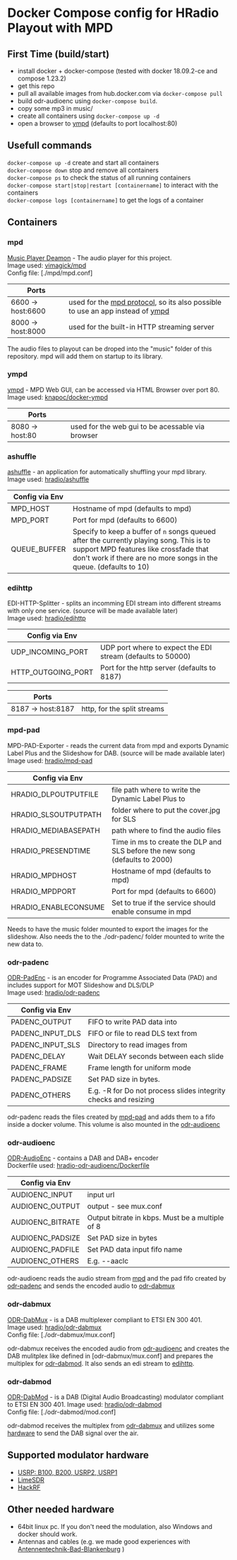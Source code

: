 # Docker Compose config for HRadio Playout with MPD

## First Time (build/start)

- install docker + docker-compose (tested with docker 18.09.2-ce and compose 1.23.2)
- get this repo  
- pull all available images from hub.docker.com via  `docker-compose pull`
- build odr-audioenc using `docker-compose build`.
- copy some mp3 in music/
- create all containers using `docker-compose up -d`
- open a browser to [ympd](#ympd) (defaults to port localhost:80)

## Usefull commands

`docker-compose up -d` create and start all containers  
`docker-compose down` stop and remove all containers  
`docker-compose ps` to check the status of all running containers  
`docker-compose start|stop|restart [containername]`  to interact with the containers  
`docker-compose logs [containername]` to get the logs of a container  

## Containers

### mpd

[Music Player Deamon](https://www.musicpd.org/) - The audio player for this project.  
Image used: [vimagick/mpd](https://hub.docker.com/r/vimagick/mpd)  
Config file: [./mpd/mpd.conf]

Ports |  |  
------------ | -------------  
6600 -> host:6600 | used for the [mpd protocol](https://www.musicpd.org/doc/html/protocol.html), so its also possible to use an app instead of [ympd](#ympd)
8000 -> host:8000 | used for the built-in HTTP streaming server  

The audio files to playout can be droped into the "music" folder of this repository. mpd will add them on startup to its library.

### ympd

[ympd](https://www.ympd.org/) - MPD Web GUI, can be accessed via HTML Browser over port 80.  
Image used: [knapoc/docker-ympd](https://hub.docker.com/r/knapoc/docker-ympd)

Ports |  |  
------------ | -------------  
8080 -> host:80 | used for the web gui to be acessable via browser

### ashuffle

[ashuffle](https://github.com/joshkunz/ashuffle) - an application for automatically shuffling your mpd library.  
Image used: [hradio/ashuffle](https://hub.docker.com/r/hradio/ashuffle)

Config via Env |  |  
------------ | -------------  
MPD_HOST | Hostname of mpd (defaults to mpd)  
MPD_PORT | Port for mpd (defaults to 6600)  
QUEUE_BUFFER | Specify to keep a buffer of `n` songs queued after the currently playing song. This is to support MPD features like crossfade that don't work if there are no more songs in the queue. (defaults to 10)

### edihttp

EDI-HTTP-Splitter - splits an incomming EDI stream into different streams with only one service. (source will be made available later)  
Image used: [hradio/edihttp](https://hub.docker.com/r/hradio/edihttp)

Config via Env |  |  
------------ | -------------  
UDP_INCOMING_PORT | UDP port where to expect the EDI stream (defaults to 50000)  
HTTP_OUTGOING_PORT | Port for the http server (defaults to 8187)  

Ports |  |  
------------ | -------------  
8187 -> host:8187 | http, for the split streams

### mpd-pad

MPD-PAD-Exporter - reads the current data from mpd and exports Dynamic Label Plus and the Slideshow for DAB. (source will be made available later)  
Image used: [hradio/mpd-pad](https://hub.docker.com/r/hradio/mpd-pad)

Config via Env |  |  
------------ | -------------  
HRADIO_DLPOUTPUTFILE | file path where to write the Dynamic Label Plus to
HRADIO_SLSOUTPUTPATH | folder where to put the cover.jpg for SLS
HRADIO_MEDIABASEPATH | path where to find the audio files
HRADIO_PRESENDTIME | Time in ms to create the DLP and SLS before the new song (defaults to 2000)  
HRADIO_MPDHOST | Hostname of mpd (defaults to mpd)
HRADIO_MPDPORT | Port for mpd (defaults to 6600)  
HRADIO_ENABLECONSUME | Set to true if the service should enable consume in mpd  

Needs to have the music folder mounted to export the images for the slideshow.
Also needs the to the ./odr-padenc/ folder mounted to write the new data to.

### odr-padenc

[ODR-PadEnc](https://github.com/Opendigitalradio/ODR-PadEnc) - is an encoder for Programme Associated Data (PAD) and includes support for MOT Slideshow and DLS/DLP  
Image used: [hradio/odr-padenc](https://hub.docker.com/r/hradio/odr-padenc)

Config via Env |  |  
------------ | -------------  
PADENC_OUTPUT | FIFO to write PAD data into
PADENC_INPUT_DLS | FIFO or file to read DLS text from
PADENC_INPUT_SLS | Directory to read images from
PADENC_DELAY | Wait DELAY seconds between each slide  
PADENC_FRAME | Frame length for uniform mode  
PADENC_PADSIZE | Set PAD size in bytes.  
PADENC_OTHERS | E.g. -R for Do not process slides integrity checks and resizing  

odr-padenc reads the files created by [mpd-pad](#mpd-pad) and adds them to a fifo inside a docker volume. This volume is also mounted in the [odr-audioenc](#odr-audioenc)

### odr-audioenc

[ODR-AudioEnc](https://github.com/Opendigitalradio/ODR-AudioEnc) - contains a DAB and DAB+ encoder  
Dockerfile used: [hradio-odr-audioenc/Dockerfile](./hradio-odr-audioenc/Dockerfile)

Config via Env |  |  
------------ | -------------  
AUDIOENC_INPUT | input url
AUDIOENC_OUTPUT | output - see mux.conf
AUDIOENC_BITRATE | Output bitrate in kbps. Must be a multiple of 8
AUDIOENC_PADSIZE | Set PAD size in bytes  
AUDIOENC_PADFILE | Set PAD data input fifo name  
AUDIOENC_OTHERS | E.g. --aaclc  

odr-audioenc reads the audio stream from [mpd](#mpd) and the pad fifo created by [odr-padenc](#odr-padenc) and sends the encoded audio to [odr-dabmux](#odr-dabmux)

### odr-dabmux

[ODR-DabMux](https://github.com/Opendigitalradio/ODR-DabMux) - is a DAB multiplexer compliant to ETSI EN 300 401.  
Image used: [hradio/odr-dabmux](https://hub.docker.com/r/hradio/odr-dabmux)  
Config file: [./odr-dabmux/mux.conf]  

odr-dabmux receives the encoded audio from [odr-audioenc](#odr-audioenc) and creates the DAB mulitplex like defined in [odr-dabmux/mux.conf] and prepares the multiplex for [odr-dabmod](#odr-dabmod). It also sends an edi stream to [edihttp](#edihttp).  

### odr-dabmod

[ODR-DabMod](https://github.com/Opendigitalradio/ODR-DabMod) - is a DAB (Digital Audio Broadcasting) modulator compliant to ETSI EN 300 401.
Image used: [hradio/odr-dabmod](https://hub.docker.com/r/hradio/odr-dabmod)  
Config file: [./odr-dabmod/mod.conf]  

odr-dabmod receives the multiplex from [odr-dabmux](#odr-dabmux) and utilizes some [hardware](#Supported-modulator-hardware) to send the DAB signal over the air.

## Supported modulator hardware

- [USRP: B100, B200, USRP2, USRP1](https://www.ettus.com)
- [LimeSDR](https://www.crowdsupply.com/lime-micro/limesdr-mini)
- [HackRF](https://greatscottgadgets.com/hackrf/)

## Other needed hardware

- 64bit linux pc. If you don't need the modulation, also Windows and docker should work.
- Antennas and cables (e.g. we made good experiences with [Antennentechnik-Bad-Blankenburg](https://www.antennensysteme.de/produkte/produkte/detailansicht/news/4929-01-stationaere-antenne-dab-biii-l-band/) )
